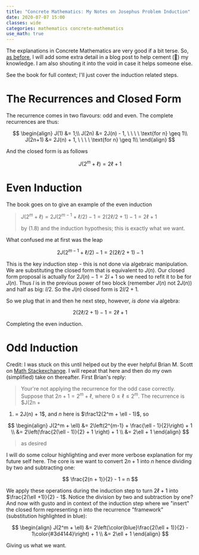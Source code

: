 ```yaml
---
title: "Concrete Mathematics: My Notes on Josephus Problem Induction"
date: 2020-07-07 15:00
classes: wide
categories: mathematics concrete-mathematics
use_math: true
---
```


The explanations in Concrete Mathematics are very good if a bit terse. So, [as
before](../mathematics/lines-in-plaine-worked-example-induction/), I will add some extra detail in a blog post to help
cement (🥁) my knowledge. I am also shouting it into the void in case it helps someone else.

See the book for full context; I'll just cover the induction related steps.

# The Recurrences and Closed Form

The recurrence comes in two flavours: odd and even. The complete recurrences are thus:

$$
\begin{align}
J(1) &= 1;\\
J(2n) &= 2J(n) - 1, \ \ \ \ \text{for n} \geq 1\\
J(2n+1) &= 2J(n) + 1, \ \ \ \ \text{for n} \geq 1\\
\end{align}
$$

And the closed form is as follows

$$
J(2^m+\ell)=2\ell+1
$$

# Even Induction

The book goes on to give an example of the even induction

> $J(2^m+\ell)=2J(2^{m-1} + \ell/2) - 1 = 2(2\ell/2 + 1) - 1 = 2\ell + 1$
>
> by (1.8) and the induction hypothesis; this is exactly what we want.

What confused me at first was the leap

$$ 2J(2^{m-1} + \ell/2) - 1 = 2(2\ell/2 + 1) - 1 $$

This is the key induction step - this is not done via algebraic manipulation. We are substituting the closed form that
is equivalent to $J(n)$. Our closed form proposal is actually for $2J(n)-1=2l+1$ so we need to refit it to be for $J(n)$. Thus
$l$ is in the previous power of two block (remember $J(n)$ not $2J(n)$) and half as big: $l/2$. So the $J(n)$ closed form is $2l/2 +1$.

So we plug that in and then he next step, however, _is done_ via algebra:

$$ 2(2\ell/2 + 1) - 1 = 2\ell + 1 $$

Completing the even induction.

# Odd Induction

Credit: I was stuck on this until helped out by the ever helpful Brian M. Scott on [Math
Stackexchange](https://math.stackexchange.com/a/3743359/109665). I will repeat
that here and then do my own (simplified) take on thereafter. First Brian's
reply:

> Your're not applying the recurrence for the odd case correctly. Suppose that
$2n + 1 = 2^m + \ell$, where $0 \leq \ell \leq 2^m$. The recurrence is $J(2n +
1) = 2J(n) + 1$, and _n_ here is $\frac12(2^m + \ell - 1)$, so
>
$$
\begin{align}
J(2^m + \ell) &= 2\left(2^{m-1} + \frac{\ell - 1}{2}\right) + 1 \\
              &= 2\left(\frac{2(\ell - 1)}{2} + 1 \right) + 1 \\
              &= 2\ell + 1
\end{align}
$$
>
> as desired

I will do some colour highlighting and ever more verbose explanation for my
future self here. The core is we want to convert $2n + 1$ into $n$ hence
dividing by two and subtracting one:

$$
\frac{2(n + 1)}{2} - 1 = n
$$

We apply these operations during the induction step to turn $2\ell + 1$ into
$\frac{2(\ell +1)}{2} - 1$. Notice the division by two and subtraction by one?
And now with gusto and in context of the induction step where we "insert" the
closed form representing _n_ into the recurrence "framework" (substitution
highlighted in blue):

$$
\begin{align}
J(2^m  + \ell) &= 2\left(\color{blue}\frac{2(\ell + 1)}{2} - 1\color{#3d4144}\right) + 1 \\
               &= 2\ell + 1
\end{align}
$$

Giving us what we want.
